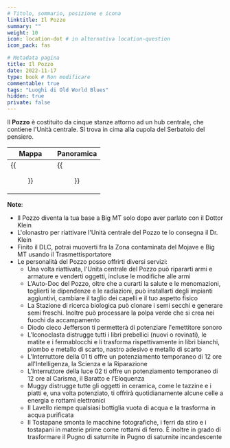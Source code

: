 ```yaml
---
# Titolo, sommario, posizione e icona
linktitle: Il Pozzo
summary: ""
weight: 10
icon: location-dot # in alternativa location-question
icon_pack: fas

# Metadata pagina
title: Il Pozzo
date: 2022-11-17
type: book # Non modificare
commentable: true
tags: "Luoghi di Old World Blues"
hidden: true
private: false
---
```


<div class="fnv">

Il **Pozzo** è costituito da cinque stanze attorno ad un hub centrale, che contiene l'Unità centrale. Si trova in cima alla cupola del Serbatoio del pensiero.

| Mappa | Panoramica |
| ----- | ---------- |
|  {{<figure src="fnv/Sink_balcony_loc.webp">}}     |  {{<figure src="fnv/The_sink1.webp">}}          | 

**Note**:
- Il Pozzo diventa la tua base a Big MT solo dopo aver parlato con il Dottor Klein
- L'olonastro per riattivare l'Unità centrale del Pozzo te lo consegna il Dr. Klein
- Finito il DLC, potrai muoverti fra la Zona contaminata del Mojave e Big MT usando il Trasmettisportatore
- Le personalità del Pozzo posso offrirti diversi servizi:
	- Una volta riattivata, l'Unita centrale del Pozzo può ripararti armi e armature e venderti oggetti, incluse le modifiche alle armi
	- L'Auto-Doc del Pozzo, oltre che a curarti la salute e le menomazioni, toglierti le dipendenze e le radiazioni, può installarti degli impianti aggiuntivi, cambiare il taglio dei capelli e il tuo aspetto fisico
	- La Stazione di ricerca biologica può clonare i semi secchi e generare semi freschi. Inoltre può processare la polpa verde che si crea nei fuochi da accampamento
	- Diodo cieco Jefferson ti permetterà di potenziare l'emettitore sonoro
	- L'Iconoclasta distrugge tutti i libri prebellici (nuovi o rovinati), le matite e i fermablocchi e li trasforma rispettivamente in libri bianchi, piombo e metallo di scarto, nastro adesivo e metallo di scarto
	- L'Interruttore della 01 ti offre un potenziamento temporaneo di 12 ore all'Intelligenza, la Scienza e la Riparazione
	- L'Interruttore della luce 02 ti offre un potenziamento temporaneo di 12 ore al Carisma, il Baratto e l'Eloquenza
	- Muggy distrugge tutte gli oggetti in ceramica, come le tazzine e i piatti e, una volta potenziato, ti offrirà quotidianamente alcune celle a energia e rottami elettronici
	- Il Lavello riempe qualsiasi bottiglia vuota di acqua e la trasforma in acqua purificata
	- Il Tostapane smonta le macchine fotografiche, i ferri da stiro e i tostapani in materie prime come rottami di ferro. È inoltre in grado di trasformare il Pugno di saturnite in Pugno di saturnite incandescente

</div>


